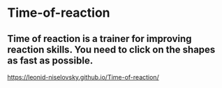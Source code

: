 # Time-of-reaction
## Time of reaction is a trainer for improving reaction skills. You need to click on the shapes as fast as possible.
https://leonid-niselovsky.github.io/Time-of-reaction/
